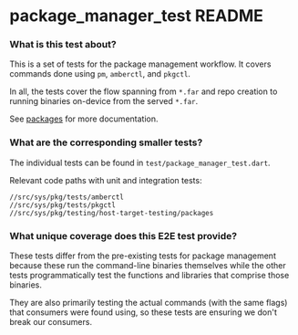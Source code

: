 # package_manager_test README

### What is this test about?

This is a set of tests for the package management workflow. It covers
commands done using `pm`, `amberctl`, and `pkgctl`.

In all, the tests cover the flow spanning from `*.far` and repo
creation to running binaries on-device from the served `*.far`.

See [packages](https://fuchsia.dev/fuchsia-src/development/sdk/documentation/packages)
for more documentation.

### What are the corresponding smaller tests?

The individual tests can be found in `test/package_manager_test.dart`.

Relevant code paths with unit and integration tests:

```
//src/sys/pkg/tests/amberctl
//src/sys/pkg/tests/pkgctl
//src/sys/pkg/testing/host-target-testing/packages
```

### What unique coverage does this E2E test provide?

These tests differ from the pre-existing tests for package management
because these run the command-line binaries themselves while the
other tests programmatically test the functions and libraries that
comprise those binaries.

They are also primarily testing the actual commands (with the same
flags) that consumers were found using, so these tests are ensuring
we don't break our consumers.
